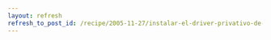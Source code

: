 ```yaml
---
layout: refresh
refresh_to_post_id: /recipe/2005-11-27/instalar-el-driver-privativo-de-nvidia-en-debian-gnu-linux.html
---
```

